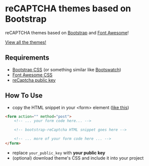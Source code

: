 reCAPTCHA themes based on Bootstrap
===================

reCAPTCHA themes based on [Bootstrap](http://getbootstrap.com/) and [Font Awesome](http://fortawesome.github.io/Font-Awesome/)!

[View all the themes!](http://georstef.github.io/bootstrap-recaptcha/)


Requirements
--------------------
 - [Bootstrap CSS](http://getbootstrap.com/) (or something similar like [Bootswatch](http://bootswatch.com/)) 
 - [Font Awesome CSS](http://fortawesome.github.io/Font-Awesome/)
 - [reCaptcha public key](https://www.google.com/recaptcha/admin)

 
How To Use
--------------------
 - copy the HTML snippet in your &lt;form&gt; element ([like this](https://developers.google.com/recaptcha/docs/display#Standard))
 ```html
 <form action="" method="post">
     <!-- ... your form code here... -->

     <!-- bootstrap-reCaptcha HTML snippet goes here -->

     <!-- ... more of your form code here ... -->
 </form>
 ```
 - replace `your_public_key` with **your public key**
 - (optional) download theme's CSS and include it into your project
 
